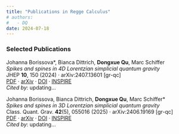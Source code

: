 ```yaml
---
title: "Publications in Regge Calculus"
# authors:
#   - DQ
date: 2024-07-18
---
```


### Selected Publications

Johanna Borissova*, Bianca Dittrich, <strong>Dongxue Qu</strong>, Marc Schiffer<br>
<em>Spikes and spines in 4D Lorentzian simplicial quantum gravity</em><br>
JHEP <strong>10</strong>, 150 (2024) · arXiv:2407.13601 [gr-qc]<br>
<a href="https://arxiv.org/pdf/2407.13601">PDF</a> · 
<a href="https://arxiv.org/abs/2407.13601">arXiv</a> · 
<a href="https://doi.org/10.1007/JHEP10(2024)150">DOI</a> · 
<a href="https://inspirehep.net/literature/2809026">INSPIRE</a><br>
<em>Cited by</em>: <span id="citecount-2809026">updating…</span>

<script>
fetch("https://inspirehep.net/api/literature/2809026")
  .then(res => res.json())
  .then(data => {
    const count = data.metadata?.citation_count ?? "0";
    document.getElementById("citecount-2809026").innerText = count;
  });
</script>

Johanna Borissova, Bianca Dittrich, <strong>Dongxue Qu</strong>, Marc Schiffer*<br>
<em>Spikes and spines in 3D Lorentzian simplicial quantum gravity</em><br>
Class. Quant. Grav. <strong>42</strong>(5), 055016 (2025) · arXiv:2406.19169 [gr-qc]<br>
<a href="https://arxiv.org/pdf/2406.19169">PDF</a> · 
<a href="https://arxiv.org/abs/2406.19169">arXiv</a> · 
<a href="https://doi.org/10.1088/1361-6382/adaf02">DOI</a> · 
<a href="https://inspirehep.net/literature/2802663">INSPIRE</a><br>
<em>Cited by</em>: <span id="citecount-2802663">updating…</span>

<script>
fetch("https://inspirehep.net/api/literature/2802663")
  .then(res => res.json())
  .then(data => {
    const count = data.metadata?.citation_count ?? "0";
    document.getElementById("citecount-2802663").innerText = count;
  });
</script>